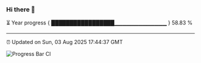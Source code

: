 ### Hi there 👋

⏳ Year progress { █████████████████▁▁▁▁▁▁▁▁▁▁▁▁▁ } 58.83 %

---

⏰ Updated on Sun, 03 Aug 2025 17:44:37 GMT

![Progress Bar CI](https://github.com/IshwaranRudhara/GIT-ACTION/workflows/Progress%20Bar%20CI/badge.svg)

